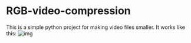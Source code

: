 # RGB-video-compression


This is a simple python project for making video files smaller.
It works like this:
![img](img)

